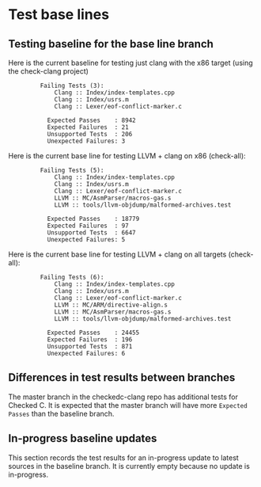 # Test base lines

## Testing baseline for the base line branch


Here is the current baseline for testing just clang with the x86 target (using the check-clang project)

```
         Failing Tests (3):
             Clang :: Index/index-templates.cpp
             Clang :: Index/usrs.m
             Clang :: Lexer/eof-conflict-marker.c
```
```
           Expected Passes    : 8942
           Expected Failures  : 21
           Unsupported Tests  : 206
           Unexpected Failures: 3
```

Here is the current base line for testing LLVM + clang on x86 (check-all):
```
         Failing Tests (5):
             Clang :: Index/index-templates.cpp
             Clang :: Index/usrs.m
             Clang :: Lexer/eof-conflict-marker.c
             LLVM :: MC/AsmParser/macros-gas.s
             LLVM :: tools/llvm-objdump/malformed-archives.test
```
```
           Expected Passes    : 18779
           Expected Failures  : 97
           Unsupported Tests  : 6647
           Unexpected Failures: 5
```


Here is the current base line for testing LLVM + clang on all targets (check-all):
```
         Failing Tests (6):
             Clang :: Index/index-templates.cpp
             Clang :: Index/usrs.m
             Clang :: Lexer/eof-conflict-marker.c
             LLVM :: MC/ARM/directive-align.s
             LLVM :: MC/AsmParser/macros-gas.s
             LLVM :: tools/llvm-objdump/malformed-archives.test
```
```
           Expected Passes    : 24455
           Expected Failures  : 196
           Unsupported Tests  : 871
           Unexpected Failures: 6
```

## Differences in test results between branches

The  master branch in the checkedc-clang repo has additional tests for
Checked C.  It is expected that the master branch will have more
`Expected Passes` than the baseline branch.

## In-progress baseline updates

This section records the test results for an in-progress update to latest
sources in the baseline branch.  It is currently empty because no update
is in-progress.
